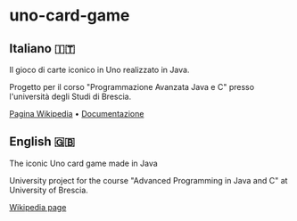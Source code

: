 # uno-card-game 

## Italiano 🇮🇹

Il gioco di carte iconico in Uno realizzato in Java. 

Progetto per il corso "Programmazione Avanzata Java e C" presso l'università degli Studi di Brescia.

[Pagina Wikipedia](https://it.wikipedia.org/wiki/UNO_(gioco_di_carte)) • [Documentazione](https://github.com/xStevatt/uno-card-game/blob/main/docs/uno-card-game.pdf)

## English 🇬🇧

The iconic Uno card game made in Java

University project for the course "Advanced Programming in Java and C" at University of Brescia.

[Wikipedia page](https://en.wikipedia.org/wiki/Uno_(card_game))
